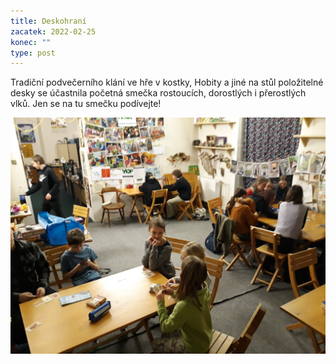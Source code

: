 ```yaml
---
title: Deskohraní
zacatek: 2022-02-25
konec: ""
type: post
---
```

Tradiční podvečerního klání ve hře v kostky, Hobity a jiné na stůl položitelné desky se účastnila početná smečka rostoucích, dorostlých i přerostlých vlků. Jen se na tu smečku podívejte!

![](img-20220225-wa0000.jpg)